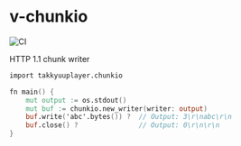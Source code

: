 # v-chunkio

![CI](https://github.com/takkyuuplayer/v-chunkio/workflows/CI/badge.svg)

HTTP 1.1 chunk writer

```v
import takkyuuplayer.chunkio

fn main() {
	mut output := os.stdout()
	mut buf := chunkio.new_writer(writer: output)
	buf.write('abc'.bytes()) ?  // Output: 3\r\nabc\r\n
	buf.close() ?               // Output: 0\r\n\r\n
}
```
